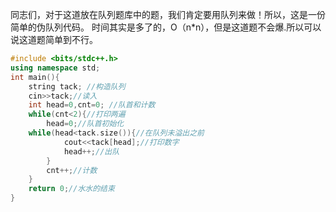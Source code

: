 同志们，对于这道放在队列题库中的题，我们肯定要用队列来做！所以，这是一份简单的伪队列代码。
时间其实是多了的，O（n*n），但是这道题不会爆.所以可以说这道题简单到不行。
```cpp
#include <bits/stdc++.h>
using namespace std;
int main(){
	string tack; //构造队列
	cin>>tack;//读入
	int head=0,cnt=0; //队首和计数
	while(cnt<2){//打印两遍
		head=0;//队首初始化
	while(head<tack.size()){//在队列未溢出之前
			cout<<tack[head];//打印数字
			head++;//出队
		}
		cnt++;//计数
	}
	return 0;//水水的结束
}

```